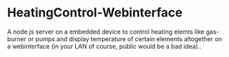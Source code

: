 # HeatingControl-Webinterface
A node.js server on a embedded device to control heating elemts like gas-burner or pumps and display temperature of certain elements altogether on a webinterface (in your LAN of course, public would be a bad idea)..
